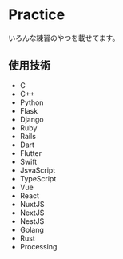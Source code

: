 # Practice
いろんな練習のやつを載せてます。

## 使用技術
* C
* C++
* Python
* Flask
* Django
* Ruby
* Rails
* Dart
* Flutter
* Swift
* JsvaScript
* TypeScript
* Vue
* React
* NuxtJS
* NextJS
* NestJS
* Golang
* Rust
* Processing
